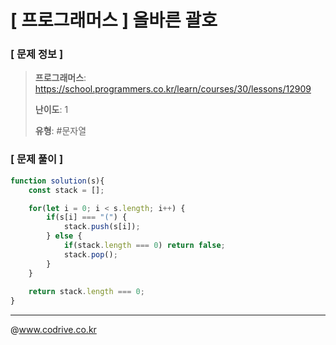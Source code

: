 # [ 프로그래머스 ] 올바른 괄호

### [ 문제 정보 ]
> **프로그래머스**: https://school.programmers.co.kr/learn/courses/30/lessons/12909
> 
> **난이도**: 1
>
> **유형**: #문자열


### [ 문제 풀이 ]
```JavaScript
function solution(s){
    const stack = [];

    for(let i = 0; i < s.length; i++) {
        if(s[i] === "(") {
            stack.push(s[i]);
        } else {
            if(stack.length === 0) return false;
            stack.pop();
        }
    }
    
    return stack.length === 0;
}
```


---
@www.codrive.co.kr